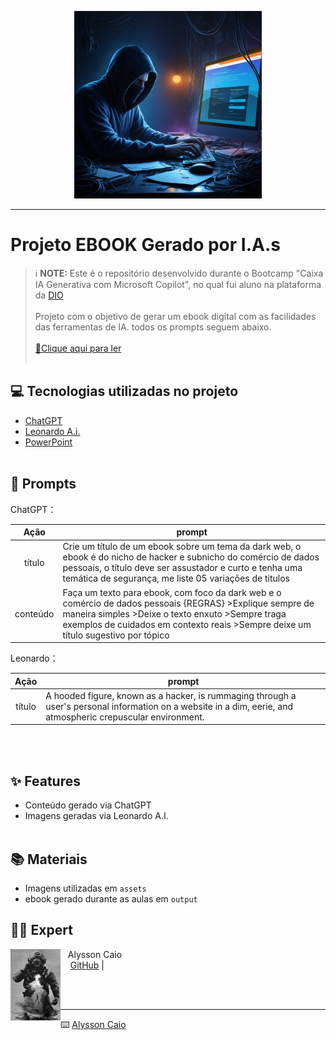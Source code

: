 <p align="center">
    <img width="300" src="assets/Leonardo.jpg">
</p>




-------



# Projeto EBOOK Gerado por I.A.s


 > ℹ️ **NOTE:** Este é o repositório desenvolvido durante o Bootcamp "Caixa IA Generativa com Microsoft Copilot", no qual fui aluno na plataforma da [DIO](https://dio.me)
<br/><br/>
Projeto com o objetivo de gerar um ebook digital com as facilidades das ferramentas de IA. todos os prompts
seguem abaixo.
<br/><br/>
<a href="https://github.com/Alyssoncaio/Ebook-do-zero/blob/main/Output/Ebook_Dark_Web.pdf" title="View PDF now"> 📕Clique aqui para ler</a>
<br/><br/>
## 💻 Tecnologias utilizadas no projeto

- [ChatGPT](https://chat.openai.com/) 
- [Leonardo A.i.](https://leonardo.ai//)
- [PowerPoint](https://www.microsoft.com/en/microsoft-365/powerpoint)
<br/><br/>
## 🧠 Prompts


ChatGPT：

|   Ação   | prompt                                                                                                                                                                                                                                                                         |
| :------: | ------------------------------------------------------------------------------------------------------------------------------------------------------------------------------------------------------------------------------------------------------------------------------ |
|  título  | Crie um título de um ebook sobre um tema da dark web, o ebook é do nicho de hacker e subnicho  do comércio de dados pessoais, o título deve ser assustador e curto e tenha uma temática de segurança, me liste 05 variações de titulos                                                        |
| conteúdo | Faça um texto para ebook, com foco da dark web e o comércio de dados pessoais {REGRAS} >Explique sempre de maneira simples >Deixe o texto enxuto >Sempre traga exemplos de cuidados em contexto reais >Sempre deixe um título sugestivo por tópico |


Leonardo：

|  Ação  | prompt                                                                                 |
| :----: | -------------------------------------------------------------------------------------- |
| título | A hooded figure, known as a hacker, is rummaging through a user's personal information on a website in a dim, eerie, and atmospheric crepuscular environment. |
<br/><br/>

## ✨ Features

- Conteúdo gerado via ChatGPT
- Imagens geradas via Leonardo A.I.
<br/><br/>

## 📚 Materiais

- Imagens utilizadas em `assets`
- ebook gerado durante as aulas em `output`

## 👨‍💻 Expert

<p>
    <img 
      align=left 
      margin=10 
      width=80 
      src="assets/mergulhador.jpg"
    />
    <p>&nbsp&nbsp&nbspAlysson Caio<br>
    &nbsp&nbsp&nbsp
    <a href="https://github.com/Alyssoncaio">
    GitHub</a>&nbsp;|&nbsp;
    &nbsp; &nbsp;
    &nbsp; &nbsp;</p>
</p>
<br/><br/>
<p>

---

⌨️ [Alysson Caio](https://https://github.com/Alyssoncaio)
